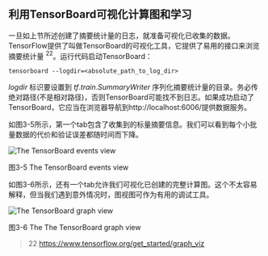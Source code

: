 ## 利用TensorBoard可视化计算图和学习
一旦如上节所述创建了摘要统计量的日志，就准备可视化已收集的数据。TensorFlow提供了叫做TensorBoard的可视化工具，它提供了易用的接口来浏览摘要统计量 $^{22}$。运行代码启动TensorBoard：

```
tensorboard --logdir=<absolute_path_to_log_dir>
```

$logdir$ 标识要设置到 $tf.train.SummaryWriter$ 序列化摘要统计量的目录。务必传绝对路径(不是相对路径)，否则TensorBoard可能找不到日志。如果成功启动了TensorBoard，它应当在浏览器导航到http://localhost:6006/提供数据服务。

如图3-5所示，第一个tab包含了收集到的标量摘要信息。我们可以看到每个小批量数据的代价和验证误差都随时间而下降。

![The TensorBoard events view](https://github.com/lucasbyAI/Fundamental_of_Deep_Learning_ZH/blob/master/images_folder/Fig3-5.png?raw=true)

图3-5 The TensorBoard events view

如图3-6所示，还有一个tab允许我们可视化已创建的完整计算图。这个不太容易解释，但当我们遇到意外情况时，图视图可作为有用的调试工具。

![The TensorBoard graph view](https://github.com/lucasbyAI/Fundamental_of_Deep_Learning_ZH/blob/master/images_folder/Fig3-6.png?raw=true)

图3-6 The The TensorBoard graph view

> 22 https://www.tensorflow.org/get_started/graph_viz

